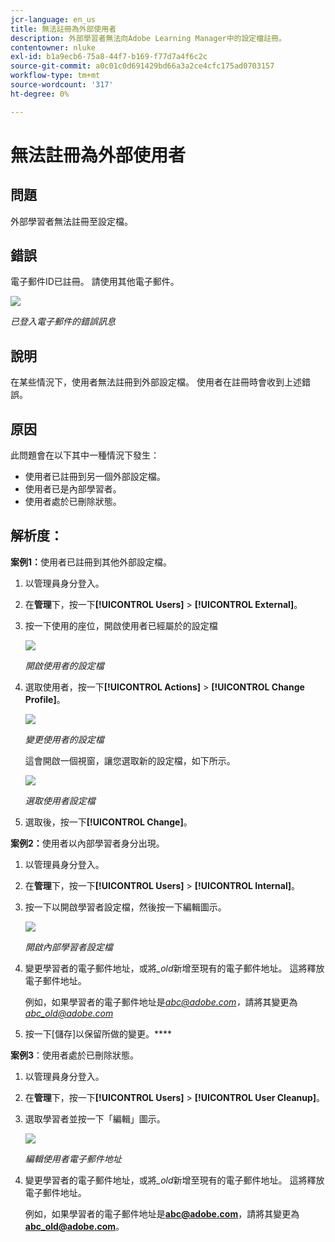 ```yaml
---
jcr-language: en_us
title: 無法註冊為外部使用者
description: 外部學習者無法向Adobe Learning Manager中的設定檔註冊。
contentowner: nluke
exl-id: b1a9ecb6-75a8-44f7-b169-f77d7a4f6c2c
source-git-commit: a0c01c0d691429bd66a3a2ce4cfc175ad0703157
workflow-type: tm+mt
source-wordcount: '317'
ht-degree: 0%

---
```


# 無法註冊為外部使用者

## 問題

外部學習者無法註冊至設定檔。

## 錯誤

電子郵件ID已註冊。 請使用其他電子郵件。

![](assets/cp-register-profile.png)

*已登入電子郵件的錯誤訊息*

## 說明

在某些情況下，使用者無法註冊到外部設定檔。 使用者在註冊時會收到上述錯誤。

## 原因

此問題會在以下其中一種情況下發生：

* 使用者已註冊到另一個外部設定檔。
* 使用者已是內部學習者。
* 使用者處於已刪除狀態。

## 解析度：

**案例1：**&#x200B;使用者已註冊到其他外部設定檔。

1. 以管理員身分登入。
1. 在&#x200B;**管理**&#x200B;下，按一下&#x200B;**[!UICONTROL Users]** > **[!UICONTROL External]**。
1. 按一下使用的座位，開啟使用者已經屬於的設定檔

   ![](assets/cp-seats-used.png)

   *開啟使用者的設定檔*

1. 選取使用者，按一下&#x200B;**[!UICONTROL Actions]** > **[!UICONTROL Change Profile]**。

   ![](assets/cp-change-profile.png)

   *變更使用者的設定檔*

   這會開啟一個視窗，讓您選取新的設定檔，如下所示。

   ![](assets/cp-select-profiles.png)

   *選取使用者設定檔*

1. 選取後，按一下&#x200B;**[!UICONTROL Change]**。

**案例2：**&#x200B;使用者以內部學習者身分出現。

1. 以管理員身分登入。
1. 在&#x200B;**管理**&#x200B;下，按一下&#x200B;**[!UICONTROL Users]** > **[!UICONTROL Internal]**。
1. 按一下以開啟學習者設定檔，然後按一下編輯圖示。

   ![](assets/cp-internal-learner.png)

   *開啟內部學習者設定檔*

1. 變更學習者的電子郵件地址，或將&#x200B;*_old*&#x200B;新增至現有的電子郵件地址。 這將釋放電子郵件地址。

   例如，如果學習者的電子郵件地址是&#x200B;*<abc@adobe.com>，*&#x200B;請將其變更為&#x200B;*<abc_old@adobe.com>*

1. 按一下[儲存]以保留所做的變更。****

**案例3**：使用者處於已刪除狀態。

1. 以管理員身分登入。
1. 在&#x200B;**管理**&#x200B;下，按一下&#x200B;**[!UICONTROL Users]** > **[!UICONTROL User Cleanup]**。
1. 選取學習者並按一下「編輯」圖示。

   ![](assets/cp-deleted-learner.png)

   *編輯使用者電子郵件地址*

1. 變更學習者的電子郵件地址，或將&#x200B;*_old*&#x200B;新增至現有的電子郵件地址。 這將釋放電子郵件地址。

   例如，如果學習者的電子郵件地址是&#x200B;**<abc@adobe.com>**，請將其變更為&#x200B;**<abc_old@adobe.com>**。
